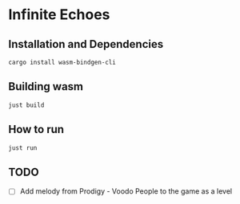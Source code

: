 # Infinite Echoes


## Installation and Dependencies

```
cargo install wasm-bindgen-cli
```



## Building wasm

```
just build
```

## How to run

```
just run
```

## TODO

- [ ] Add melody from Prodigy - Voodo People to the game as a level
